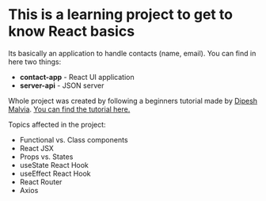 # This is a learning project to get to know React basics

Its basically an application to handle contacts (name, email).
You can find in here two things:
* **contact-app** - React UI application
* **server-api**  - JSON server

Whole project was created by following a beginners tutorial made by [Dipesh Malvia](https://github.com/dmalvia).
[You can find the tutorial here.](https://www.youtube.com/watch?v=0riHps91AzE)

Topics affected in the project:
* Functional vs. Class components
* React JSX
* Props vs. States
* useState React Hook
* useEffect React Hook
* React Router
* Axios